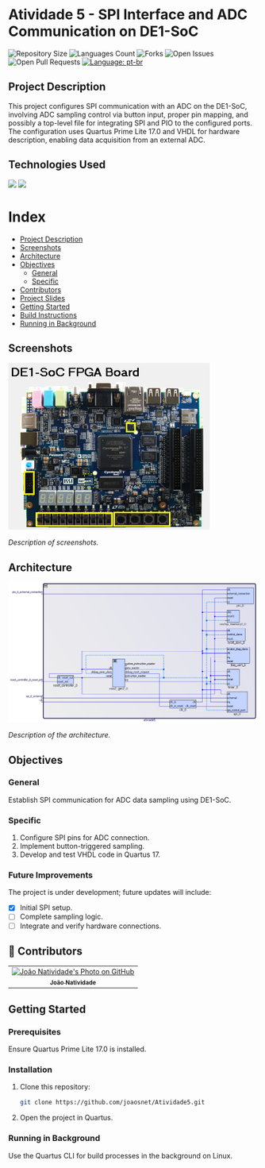 # Atividade 5 - SPI Interface and ADC Communication on DE1-SoC

![Repository Size](https://img.shields.io/github/repo-size/joaosnet/Atividade5?style=for-the-badge)
![Languages Count](https://img.shields.io/github/languages/count/joaosnet/Atividade5?style=for-the-badge)
![Forks](https://img.shields.io/github/forks/joaosnet/Atividade5?style=for-the-badge)
![Open Issues](https://img.shields.io/github/issues/joaosnet/Atividade5?style=for-the-badge)
![Open Pull Requests](https://img.shields.io/github/issues-pr/joaosnet/Atividade5?style=for-the-badge)
[![Language: pt-br](https://img.shields.io/badge/lang-pt--br-green.svg?style=for-the-badge)](https://github.com/joaosnet/Atividade5/blob/master/README.md)

## Project Description

This project configures SPI communication with an ADC on the DE1-SoC, involving ADC sampling control via button input, proper pin mapping, and possibly a top-level file for integrating SPI and PIO to the configured ports. The configuration uses Quartus Prime Lite 17.0 and VHDL for hardware description, enabling data acquisition from an external ADC.

## Technologies Used

<img src="https://img.shields.io/badge/VHDL-blue?style=for-the-badge&logo=vhdl&logoColor=white" />
<img src="https://img.shields.io/badge/Quartus%20Prime%20Lite-blue?style=for-the-badge&logo=intel&logoColor=white" />

# Index

- [Project Description](#project-description)
- [Screenshots](#screenshots)
- [Architecture](#architecture)
- [Objectives](#objectives)
    - [General](#general)
    - [Specific](#specific)
- [Contributors](#contributors)
- [Project Slides](#project-slides)
- [Getting Started](#getting-started)
- [Build Instructions](#build-instructions)
- [Running in Background](#running-in-background)

## Screenshots

![Screenshots](screenshots/screenshots.png)

_Description of screenshots._

## Architecture

![Architecture Diagram](screenshots/architecture.png)

_Description of the architecture._

## Objectives

### General

Establish SPI communication for ADC data sampling using DE1-SoC.

### Specific

1. Configure SPI pins for ADC connection.
2. Implement button-triggered sampling.
3. Develop and test VHDL code in Quartus 17.

### Future Improvements

The project is under development; future updates will include:

- [x] Initial SPI setup.
- [ ] Complete sampling logic.
- [ ] Integrate and verify hardware connections.

## 🤝 Contributors

<table>
    <tr>
        <td align="center">
            <a href="https://www.instagram.com/jaonativi/" title="Project Manager Backend Developer">
                <img src="https://avatars.githubusercontent.com/u/87316339?v=4" width="100px;" alt="João Natividade's Photo on GitHub"/><br>
                <sub>
                    <b>João Natividade</b>
                </sub>
            </a>
        </td>
    </tr>
</table>

## Getting Started

### Prerequisites

Ensure Quartus Prime Lite 17.0 is installed.

### Installation

1. Clone this repository:
   ```bash
   git clone https://github.com/joaosnet/Atividade5.git
   ```
2. Open the project in Quartus.

### Running in Background

Use the Quartus CLI for build processes in the background on Linux.
